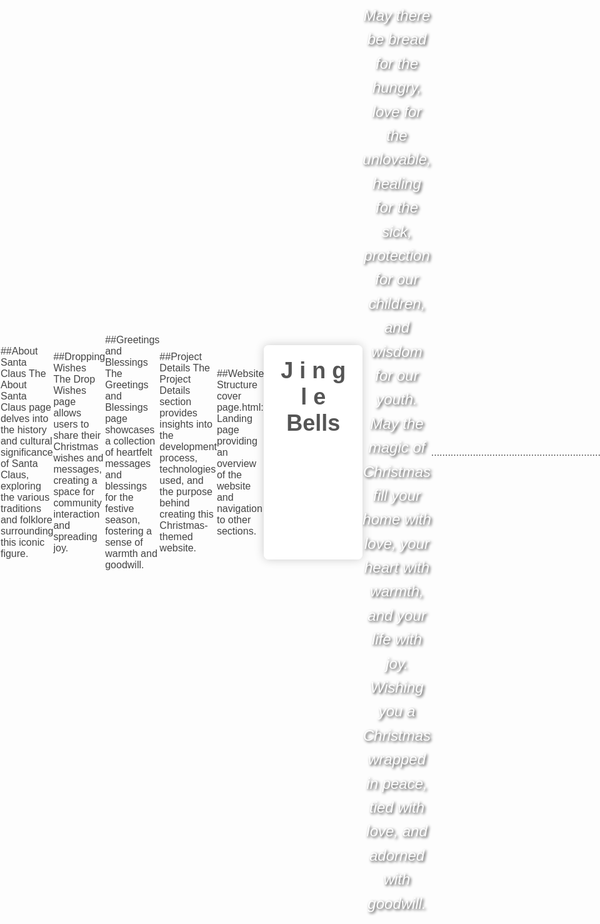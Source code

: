 # J i n g l e Bells

This repository contains the source code for a Christmas-themed website. The website is designed to provide information and features related to Christmas, including details about Christmas, Santa Claus, a wish-drop section, greetings, blessings, and information about the project itself.
[Visit my Christmas Website](https://sites.google.com/view/j-i-n-g-l-e-bells/home)
##Project Overview:
This project aims to create an interactive and informative website celebrating the spirit of Christmas. It consists of multiple webpages, each serving a specific purpose:
Project_details:
Name of project---J i n g l e Bells
Type--Website
Creator---Unnimaya k-[https://github.com/Unnimaya6122004]
----------------------------------------------------------------------------------------------------------------------------------------------------------------------------------
##About Christmas
The About Christmas page provides comprehensive information about the history, traditions, and significance of Christmas celebrations.

##About Santa Claus
The About Santa Claus page delves into the history and cultural significance of Santa Claus, exploring the various traditions and folklore surrounding this iconic figure.

##Dropping Wishes
The Drop Wishes page allows users to share their Christmas wishes and messages, creating a space for community interaction and spreading joy.

##Greetings and Blessings
The Greetings and Blessings page showcases a collection of heartfelt messages and blessings for the festive season, fostering a sense of warmth and goodwill.

##Project Details
The Project Details section provides insights into the development process, technologies used, and the purpose behind creating this Christmas-themed website.

##Website Structure
cover page.html: Landing page providing an overview of the website and navigation to other sections.

<!DOCTYPE html>
<html lang="en">
<head>
    <meta charset="UTF-8">
    <meta name="viewport" content="width=device-width, initial-scale=1.0">
    <title>Jingle Bells</title>
    <link rel="stylesheet" type="text/css" href="styles.css">
    <style>
        body {
            background-image: url('https://png.pngtree.com/thumb_back/fw800/background/20230815/pngtree-beautiful-merry-christmas-images-for-desktop-wallpapers-image_13067055.jpg');
            background-size: cover;
            background-position: center;
            color: white;
            font-family: Arial, sans-serif;
            margin: 0;
            padding: 0;
        }
        .container {
            max-width: 800px;
            margin: 0 auto;
            padding: 20px;
            background-color: rgba(0, 0, 0, 0.7);
            text-align: center;
            border-radius: 8px;
            box-shadow: 0 0 20px rgba(0, 0, 0, 0.5);
        }
        h1 {
            font-family: 'Arial Black', sans-serif;
            font-size: 36px;
            text-align: center;
            margin-bottom: 20px;
        }
        .menu {
            margin-top: 30px;
        }
        .menu a {
            color: white;
            text-decoration: none;
            margin: 0 20px;
            font-size: 18px;
            transition: all 0.3s ease;
        }
        .menu a:hover {
            text-decoration: underline;
        }
        h2 {
            text-align: center;
            color: white;
            font-size: 24px;
            margin-top: 40px;
            line-height: 1.6;
            font-style: italic;
            font-weight: 500;
            text-shadow: 2px 2px 4px rgba(0, 0, 0, 0.8);
        }
    </style>
</head>
<body>
    <div class="container">
        <h1>J i n g l e Bells</h1>
        <div class="menu">
            <nav>
                <a href="christmas.html" target="_blank">About Christmas</a>
                <a href="wish.html" target="_blank">Drop Your Wish</a>
                <a href="santa.html" target="_blank">Santa's History</a>
                <a href="greetings.html" target="_blank">Greetings</a>
            </nav>
        </div>
    </div>
    <h2>
        May there be bread for the hungry, love for the unlovable, healing for the sick, protection for our children, and wisdom for our youth. May the magic of Christmas fill your home with love, your heart with warmth, and your life with joy. Wishing you a Christmas wrapped in peace, tied with love, and adorned with goodwill.
    </h2>
</body>
</html>

......................................................................


christmas.html: Detailed information about the history and significance of Christmas.

<!DOCTYPE html>
<html lang="en">

<head>
    <meta charset="UTF-8">
    <meta name="viewport" content="width=device-width, initial-scale=1.0">
    <title>About Christmas</title>
    <style>
        body {
            margin: 0;
            padding: 0;
            background-image: url('https://img.freepik.com/free-photo/card-soft-template-paper-report_1258-167.jpg');
            background-size: cover;
            background-position: center;
            color: #333;
            font-family: 'Arial', sans-serif;
            display: flex;
            justify-content: center;
            align-items: center;
            min-height: 100vh;
        }

        .container {
            width: 80%;
            padding: 30px;
            background-color: rgba(255, 255, 255, 0.9);
            border-radius: 10px;
            box-shadow: 0 0 20px rgba(0, 0, 0, 0.2);
            text-align: justify;
            line-height: 1.6;
        }

        .container h1 {
            font-size: 36px;
            text-align: center;
            margin-bottom: 20px;
            color: #555;
        }

        .container h2 {
            font-size: 24px;
            margin-bottom: 15px;
            color: #333;
        }

        .container p {
            margin-bottom: 15px;
            color: #444;
        }
    </style>
</head>

<body>
    <div class="container">
        <h1>CHRISTMAS</h1>
        <h2>
            Christmas celebrates the birth of Jesus. It is a time of joy, hope, and love shared among families and friends.
        </h2>
        <p>
            The Gospels narrate the miraculous birth of Jesus Christ. According to Luke, Jesus was born in Bethlehem, wrapped in swaddling clothes, and laid in a manger because there was no room at the inn. Matthew's Gospel shares the story of the visit of the Magi, who brought gifts of gold, frankincense, and myrrh to honor the newborn king.
        </p>
        <p>
            This season is marked by acts of kindness, gift-giving, and spreading cheer. Families come together, homes are adorned with decorations, and communities celebrate with carols and festive gatherings.
        </p>
        <p>
            The essence of Christmas lies in compassion, gratitude, and spreading goodwill to all. It's a time to reflect on the blessings in our lives and share the spirit of generosity with those around us.
        </p>
    </div>
</body>

</html>
...............................................................................
santa.html: Insights into the legend and cultural aspects of Santa Claus.

<!DOCTYPE html>
<html lang="en">

<head>
    <meta charset="UTF-8">
    <meta name="viewport" content="width=device-width, initial-scale=1.0">
    <title>History of Santa Claus</title>
    <style>
        body {
            font-family: Arial, Helvetica, sans-serif;
            margin: 0;
            padding: 0;
            background-image: url('https://wallpapers.com/images/hd/santa-claus-with-reindeers-under-full-moon-a77zrz4ksxanhei4.jpg');
            background-size: cover;
            background-position: center;
            color: #333;
            line-height: 1.6;
            display: flex;
            justify-content: center;
            align-items: center;
            height: 100vh;
        }

        header {
            background-color: rgba(0, 0, 0, 0.6); /* Adjusted background color for better contrast */
            color: #fff;
            text-align: center;
            padding: 20px 0;
            margin-bottom: 20px;
            width: 100%; /* Ensure header spans full width */
        }

        .container {
            width: 80%;
            padding: 30px;
            background-color: rgba(255, 255, 255, 0.9);
            border-radius: 10px;
            box-shadow: 0 0 20px rgba(0, 0, 0, 0.2);
        }

        h1 {
            margin: 0;
            font-size: 36px;
            margin-bottom: 20px;
        }

        h2 {
            font-size: 24px;
            margin-bottom: 15px;
        }

        p {
            margin-bottom: 15px;
            font-size: 16px;
            color: #444;
        }

        ul {
            list-style-type: disc;
            margin-left: 25px;
            padding-left: 25px;
        }
    </style>
</head>

<body>
    <header>
        <h1>History of Santa Claus</h1>
    </header>
    <div class="container">
        <h2>Santa Claus, also known as Father Christmas, Saint Nicholas, Kris Kringle, or simply Santa, is a legendary figure originating in Western Christian culture.</h2>
        <p>
            The modern figure of Santa is based on folklore traditions surrounding Saint Nicholas, Father Christmas, Belsnickel, and Sinterklaas. He is depicted as a jolly, white-bearded man in a red suit, carrying gifts for children.
        </p>
        <p>
            Saint Nicholas, a 4th-century Greek Christian bishop, was known for his generous gifts to the poor. His bones were later removed to Bari, Italy, where they are now enshrined.
        </p>
        <p>
            During the Middle Ages, children were gifted on the evening before his name day of 6 December. The custom later shifted to Christmas as a gift-giving tradition.
        </p>
        <p>
            Saint Nicholas is claimed as the patron saint of archers, sailors, children, and many other diverse groups. He remains an influential figure in Christmas traditions.
        </p>
    </div>
</body>

</html>
.......................................................................................
wish.html: A form or platform to submit and display user wishes.
<!DOCTYPE html>
<html lang="en">

<head>
    <meta charset="UTF-8">
    <meta name="viewport" content="width=device-width, initial-scale=1.0">
    <title>Drop Your Christmas Wish</title>
    <style>
        body {
            margin: 0;
            padding: 0;
            font-family: 'Arial', sans-serif;
            background-color: #f8f8f8;
            color: #333;
            display: flex;
            justify-content: center;
            align-items: center;
            height: 100vh;
        }

        .container {
            width: 400px;
            padding: 30px;
            background-color: #fff;
            box-shadow: 0 0 20px rgba(0, 0, 0, 0.1);
            border-radius: 8px;
            text-align: center;
        }

        h1 {
            margin-bottom: 20px;
            color: #333;
        }

        form {
            display: flex;
            flex-direction: column;
            align-items: center;
        }

        input[type="text"],
        textarea {
            width: 100%;
            padding: 10px;
            margin-bottom: 20px;
            border: 1px solid #ccc;
            border-radius: 5px;
            resize: vertical;
            font-size: 16px;
        }

        input[type="submit"] {
            background-color: #4caf50;
            color: white;
            border: none;
            padding: 12px 20px;
            border-radius: 5px;
            cursor: pointer;
            transition: background-color 0.3s ease;
            font-size: 16px;
            width: 50%;
        }

        input[type="submit"]:hover {
            background-color: #45a049;
        }

        input[type="submit"]:focus {
            outline: none;
        }

        input::placeholder,
        textarea::placeholder {
            color: #aaa;
        }
    </style>
</head>

<body>
    <div class="container">
        <h1>Drop Your Christmas Wish</h1>
        <form action="#">
            <input type="text" name="name" placeholder="Your Name" required><br>
            <textarea name="wish" placeholder="Your Christmas Wish" rows="5" required></textarea><br>
            <input type="submit" value="Submit Wish">
        </form>
    </div>
</body>

</html>
............................................................................
greetings.html: Collection of greetings and blessings for the festive season.

<!DOCTYPE html>
<html lang="en">

<head>
    <meta charset="UTF-8">
    <meta name="viewport" content="width=device-width, initial-scale=1.0">
    <title>Christmas Greetings</title>
    <style>
        body {
            font-family: 'Arial', sans-serif;
            margin: 0;
            padding: 0;
            background-image: url('https://wallpapers.com/images/hd/santa-claus-with-reindeers-under-full-moon-a77zrz4ksxanhei4.jpg');
            background-size: cover;
            color: #333;
            line-height: 1.6;
            display: flex;
            justify-content: center;
            align-items: center;
            min-height: 100vh;
        }

        header {
            background-color: rgba(0, 0, 0, 0.7);
            color: #fff;
            text-align: center;
            padding: 20px 0;
            margin-bottom: 20px;
        }

        .container {
            max-width: 800px;
            padding: 20px;
            background-color: rgba(255, 255, 255, 0.9);
            border-radius: 8px;
            box-shadow: 0 0 15px rgba(0, 0, 0, 0.2);
        }

        h1 {
            margin: 0;
            font-size: 36px;
            margin-bottom: 20px;
        }

        .message {
            padding: 20px;
            border-radius: 8px;
            background-color: #f5f5f5;
            margin-bottom: 20px;
            box-shadow: 0 0 8px rgba(0, 0, 0, 0.1);
        }

        .message p {
            font-size: 18px;
            margin-bottom: 15px;
            line-height: 1.5;
        }

        .signature {
            font-style: italic;
            text-align: right;
        }

        .message:nth-child(even) {
            background-color: #eaeaea;
        }
    </style>
</head>

<body>
    <header>
        <h1>Christmas Greetings</h1>
    </header>
    <div class="container">
        <div class="message">
            <p>Wishing you a season of joy, peace, and goodwill. Merry Christmas and a Happy New Year!</p>
            <p class="signature">Warm wishes,<br> Unnimaya</p>
        </div>
        
        <div class="message">
            <p>May this festive season sparkle and shine, bringing happiness and special moments. Merry Christmas!</p>
            <p class="signature">Best regards,<br> Abhinandha</p>
        </div>

        <div class="message">
            <p>Warmest thoughts and best wishes for a wonderful Christmas and a Happy New Year. Merry Christmas!</p>
            <p class="signature">With joy,<br> Keerthana</p>
        </div>

        <div class="message">
            <p>May the magic and the wonder of the holiday season stay with you throughout the coming year. Merry Christmas!</p>
            <p class="signature">Cheers,<br> Manu</p>
        </div>

        <!-- Add more messages here -->

    </div>
</body>

</html>
..............................................................................

##Technologies Used
HTML
CSS
JavaScript (if applicable)
##How to Use
Clone the repository: git clone https://github.com/Unnimaya6122004/WebFlake
Open the desired webpage in a web browser by navigating to the respective HTML file.

[Visit my Christmas Website](https://sites.google.com/view/j-i-n-g-l-e-bells/home)

[Visit my Christmas Website](file:///C:/Users/UNNIMAYA/Documents/cover%20page.html)
